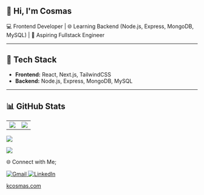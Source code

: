 <!--## <p align='center'> Hi, I'm Cosmas 👋</p>


**Xcalytoe/Xcalytoe** is a ✨ _special_ ✨ repository because its `README.md` (this file) appears on your GitHub profile.

Here are some ideas to get you started:

- 🔭 I’m currently working on ...
- 🌱 I’m currently learning ...
- 👯 I’m looking to collaborate on ...
- 🤔 I’m looking for help with ...
- 💬 Ask me about ...
- 📫 How to reach me: ...
- 😄 Pronouns: ...
- ⚡ Fun fact: ...
 -->

## 👋 Hi, I'm Cosmas


💻 Frontend Developer | 🌐 Learning Backend (Node.js, Express, MongoDB, MySQL) | 🚀 Aspiring Fullstack Engineer  

---

## 🔧 Tech Stack
- **Frontend:** React, Next.js, TailwindCSS  
- **Backend:** Node.js, Express, MongoDB, MySQL  

---

## 📊 GitHub Stats
<!--![Cosmas's GitHub stats](https://github-readme-stats.vercel.app/api?username=xcalytoe&show_icons=true&theme=tokyonight) -->

<!-- ![Cosmas' GitHub stats](https://github-readme-stats.vercel.app/api?username=xcalytoe&theme=algolia&show_icons=true&hide=issues&count_private=true)-->
<!--<p align='center'> <img src="https://cosmas-github-readme-stats.vercel.app/api?username=xcalytoe&theme=algolia&show_icons=true&hide=issues&count_private=true" alt="Github Stat (refresh page if stat doesn't load)"/></p> -->

<!--< ![Profile views](https://komarev.com/ghpvc/?username=Xcalytoe&color=blue) -->
<table border="0">
  <tr>
    <td>
      <img src="https://github-readme-stats.vercel.app/api?username=xcalytoe&theme=tokyonight&count_private=true&include_all_commits=true&show_icons=true&custom_title=%23%20GitHub%20Stats" /></td>
    <td>
      <img src="https://github-readme-stats.vercel.app/api/top-langs/?username=xcalytoe&theme=tokyonight&layout=compact&custom_title=%23%20Most%20Used%20Languages&show_icons=true" /></td>
  </tr>
</table>


<img align="center" src="https://github-readme-streak-stats.herokuapp.com?user=xcalytoe&theme=tokyonight&hide_border=true" />

<a href="https://github.com/xcalytoe"><img src="https://komarev.com/ghpvc/?username=xcalytoe&label=Profile%20views&color=3FC1C9&style=for-the-badge" /></a>
<p fontSize="6px" align="">🌐 Connect with Me;</p>

<p align=''><a href="mailto:ezejioforcosmas@gmail.com" alt="Gmail">
  <img src="https://img.shields.io/badge/ezejioforcosmas@gmail.com-D14836?style=flat&logo=gmail&logoColor=white" alt="Gmail"/>
        </a> 
        <a href="https://www.linkedin.com/in/cosmas-ezejiofor/" target="_blank" rel="noopener noreferrer" alt="LinkedIn">
  <img src="https://img.shields.io/badge/linkedin-%230077B5.svg?style=flat&logo=linkedin&logoColor=white" alt="LinkedIn"/>
        </a></p> 
<p align=''>
        <a href="https://www.kcosmas.com" target="_blank" rel="noopener noreferrer" alt="Portfolio">
  kcosmas.com
        </a></p>
        
      

